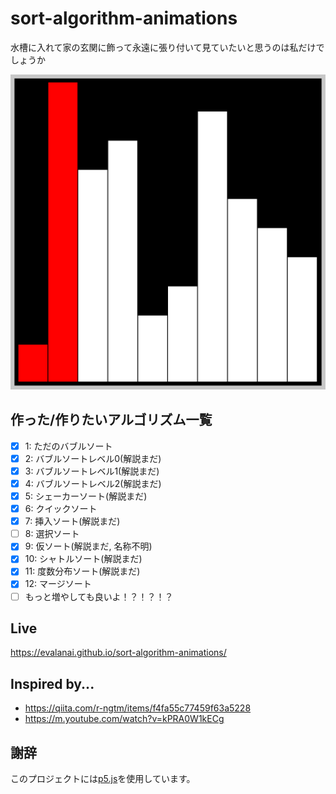 # sort-algorithm-animations
水槽に入れて家の玄関に飾って永遠に張り付いて見ていたいと思うのは私だけでしょうか  

[![animation gif](img/sort-anim-vproto0.gif)](https://evalanai.github.io/sort-algorithm-animations/)


## 作った/作りたいアルゴリズム一覧
- [x] 1: ただのバブルソート
- [x] 2: バブルソートレベル0(解説まだ)
- [x] 3: バブルソートレベル1(解説まだ)
- [x] 4: バブルソートレベル2(解説まだ)
- [x] 5: シェーカーソート(解説まだ)
- [x] 6: クイックソート
- [x] 7: 挿入ソート(解説まだ)
- [ ] 8: 選択ソート
- [x] 9: 仮ソート(解説まだ, 名称不明)
- [x] 10: シャトルソート(解説まだ)
- [x] 11: 度数分布ソート(解説まだ)
- [x] 12: マージソート
- [ ] もっと増やしても良いよ！？！？！？

## Live
<https://evalanai.github.io/sort-algorithm-animations/>

## Inspired by...
* https://qiita.com/r-ngtm/items/f4fa55c77459f63a5228
* https://m.youtube.com/watch?v=kPRA0W1kECg

## 謝辞
このプロジェクトには[p5.js](https://p5js.org/)を使用しています。  
